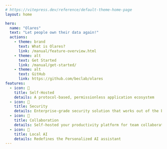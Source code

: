 ```yaml
---
# https://vitepress.dev/reference/default-theme-home-page
layout: home

hero:
  name: "Olares"
  text: "Let people own their data again!"
  actions:
    - theme: brand
      text: What is Olares?
      link: /manual/feature-overview.html
    - theme: alt
      text: Get Started
      link: /manual/get-started/
    - theme: alt
      text: GitHub
      link: https://github.com/beclab/olares
features:
  - icon: 📝
    title: Self-Hosted
    details: A protocol-based, permissionless application ecosystem
  - icon: 📝
    title: Security
    details: Enterprise-grade security solution that works out of the box
  - icon: 📝
    title: Collaboration
    details: Self-hosted your productivity platform for team collaboration
  - icon: 📝
    title: Local AI
    details: Redefines the Personalized AI assistant
---
```


<style>
:root {
  --vp-home-hero-name-color: transparent;
  --vp-home-hero-name-background: -webkit-linear-gradient(120deg, #bd34fe 30%, #41d1ff);

  --vp-home-hero-image-background-image: linear-gradient(-45deg, #bd34fe 50%, #47caff 50%);
  --vp-home-hero-image-filter: blur(44px);
}

@media (min-width: 640px) {
  :root {
    --vp-home-hero-image-filter: blur(56px);
  }
}

@media (min-width: 960px) {
  :root {
    --vp-home-hero-image-filter: blur(68px);
  }
}
</style>
